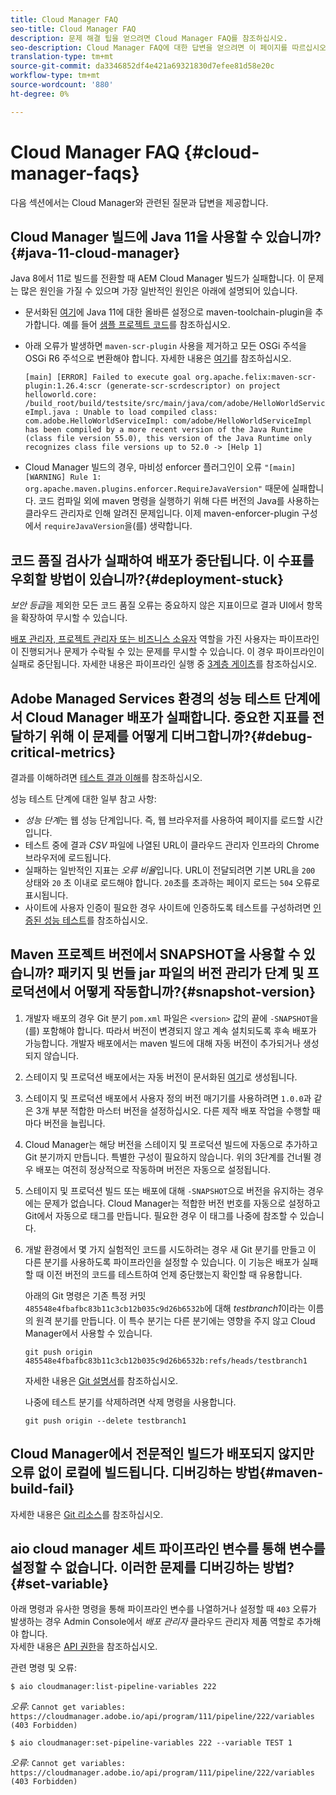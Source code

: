 ```yaml
---
title: Cloud Manager FAQ
seo-title: Cloud Manager FAQ
description: 문제 해결 팁을 얻으려면 Cloud Manager FAQ를 참조하십시오.
seo-description: Cloud Manager FAQ에 대한 답변을 얻으려면 이 페이지를 따르십시오
translation-type: tm+mt
source-git-commit: da3346852df4e421a69321830d7efee81d58e20c
workflow-type: tm+mt
source-wordcount: '880'
ht-degree: 0%

---
```



# Cloud Manager FAQ {#cloud-manager-faqs}

다음 섹션에서는 Cloud Manager와 관련된 질문과 답변을 제공합니다.

## Cloud Manager 빌드에 Java 11을 사용할 수 있습니까?{#java-11-cloud-manager}

Java 8에서 11로 빌드를 전환할 때 AEM Cloud Manager 빌드가 실패합니다. 이 문제는 많은 원인을 가질 수 있으며 가장 일반적인 원인은 아래에 설명되어 있습니다.

* 문서화된 [여기](https://experienceleague.adobe.com/docs/experience-manager-cloud-manager/using/getting-started/create-application-project/using-the-wizard.html?lang=en#getting-started)에 Java 11에 대한 올바른 설정으로 maven-toolchain-plugin을 추가합니다.  예를 들어 [샘플 프로젝트 코드](https://github.com/adobe/aem-guides-wknd/commit/6cb5238cb6b932735dcf91b21b0d835ae3a7fe75)를 참조하십시오.

* 아래 오류가 발생하면 `maven-scr-plugin` 사용을 제거하고 모든 OSGi 주석을 OSGi R6 주석으로 변환해야 합니다. 자세한 내용은 [여기](https://cqdump.wordpress.com/2019/01/03/from-scr-annotations-to-osgi-annotations/)를 참조하십시오.

   `[main] [ERROR] Failed to execute goal org.apache.felix:maven-scr-plugin:1.26.4:scr (generate-scr-scrdescriptor) on project helloworld.core: /build_root/build/testsite/src/main/java/com/adobe/HelloWorldServiceImpl.java : Unable to load compiled class: com.adobe.HelloWorldServiceImpl: com/adobe/HelloWorldServiceImpl has been compiled by a more recent version of the Java Runtime (class file version 55.0), this version of the Java Runtime only recognizes class file versions up to 52.0 -> [Help 1]`

* Cloud Manager 빌드의 경우, 마비성 enforcer 플러그인이 오류 `"[main] [WARNING] Rule 1: org.apache.maven.plugins.enforcer.RequireJavaVersion"` 때문에 실패합니다. 코드 컴파일 외에 maven 명령을 실행하기 위해 다른 버전의 Java를 사용하는 클라우드 관리자로 인해 알려진 문제입니다. 이제 maven-enforcer-plugin 구성에서 `requireJavaVersion`을(를) 생략합니다.

## 코드 품질 검사가 실패하여 배포가 중단됩니다. 이 수표를 우회할 방법이 있습니까?{#deployment-stuck}

*보안 등급*&#x200B;을 제외한 모든 코드 품질 오류는 중요하지 않은 지표이므로 결과 UI에서 항목을 확장하여 무시할 수 있습니다.

[배포 관리자, 프로젝트 관리자 또는 비즈니스 소유자](https://experienceleague.adobe.com/docs/experience-manager-cloud-manager/using/requirements/setting-up-users-and-roles.html?lang=en#requirements) 역할을 가진 사용자는 파이프라인이 진행되거나 문제가 수락될 수 있는 문제를 무시할 수 있습니다. 이 경우 파이프라인이 실패로 중단됩니다.  자세한 내용은 파이프라인 실행 중 [3계층 게이츠](https://experienceleague.adobe.com/docs/experience-manager-cloud-manager/using/how-to-use/understand-your-test-results.html?lang=en#how-to-use)를 참조하십시오.

## Adobe Managed Services 환경의 성능 테스트 단계에서 Cloud Manager 배포가 실패합니다. 중요한 지표를 전달하기 위해 이 문제를 어떻게 디버그합니까?{#debug-critical-metrics}

결과를 이해하려면 [테스트 결과 이해](https://experienceleague.adobe.com/docs/experience-manager-cloud-manager/using/how-to-use/understand-your-test-results.html?lang=en#how-to-use)를 참조하십시오.

성능 테스트 단계에 대한 일부 참고 사항:

* *성능 단계*&#x200B;는 웹 성능 단계입니다. 즉, 웹 브라우저를 사용하여 페이지를 로드할 시간입니다.
* 테스트 중에 결과 *CSV* 파일에 나열된 URL이 클라우드 관리자 인프라의 Chrome 브라우저에 로드됩니다.
* 실패하는 일반적인 지표는 *오류 비율*&#x200B;입니다. URL이 전달되려면 기본 URL을 `200` 상태와 `20` 초 이내로 로드해야 합니다. `20`초를 초과하는 페이지 로드는 `504` 오류로 표시됩니다.
* 사이트에 사용자 인증이 필요한 경우 사이트에 인증하도록 테스트를 구성하려면 [인증된 성능 테스트](https://experienceleague.adobe.com/docs/experience-manager-cloud-manager/using/how-to-use/configuring-pipeline.html?lang=en#how-to-use)를 참조하십시오.

## Maven 프로젝트 버전에서 SNAPSHOT을 사용할 수 있습니까? 패키지 및 번들 jar 파일의 버전 관리가 단계 및 프로덕션에서 어떻게 작동합니까?{#snapshot-version}

1. 개발자 배포의 경우 Git 분기 `pom.xml` 파일은 `<version>` 값의 끝에 `-SNAPSHOT`을(를) 포함해야 합니다. 따라서 버전이 변경되지 않고 계속 설치되도록 후속 배포가 가능합니다. 개발자 배포에서는 maven 빌드에 대해 자동 버전이 추가되거나 생성되지 않습니다.

1. 스테이지 및 프로덕션 배포에서는 자동 버전이 문서화된 [여기](https://experienceleague.adobe.com/docs/experience-manager-cloud-manager/using/managing-code/activating-maven-project.html?lang=en#managing-code)로 생성됩니다.

1. 스테이지 및 프로덕션 배포에서 사용자 정의 버전 매기기를 사용하려면 `1.0.0`과 같은 3개 부분 적합한 마스터 버전을 설정하십시오. 다른 제작 배포 작업을 수행할 때마다 버전을 늘립니다.

1. Cloud Manager는 해당 버전을 스테이지 및 프로덕션 빌드에 자동으로 추가하고 Git 분기까지 만듭니다. 특별한 구성이 필요하지 않습니다. 위의 3단계를 건너뛸 경우 배포는 여전히 정상적으로 작동하며 버전은 자동으로 설정됩니다.

1. 스테이지 및 프로덕션 빌드 또는 배포에 대해 `-SNAPSHOT`으로 버전을 유지하는 경우에는 문제가 없습니다. Cloud Manager는 적합한 버전 번호를 자동으로 설정하고 Git에서 자동으로 태그를 만듭니다. 필요한 경우 이 태그를 나중에 참조할 수 있습니다.

1. 개발 환경에서 몇 가지 실험적인 코드를 시도하려는 경우 새 Git 분기를 만들고 이 다른 분기를 사용하도록 파이프라인을 설정할 수 있습니다. 이 기능은 배포가 실패할 때 이전 버전의 코드를 테스트하여 언제 중단했는지 확인할 때 유용합니다.

   아래의 Git 명령은 기존 특정 커밋 `485548e4fbafbc83b11c3cb12b035c9d26b6532b`에 대해 *testbranch1*&#x200B;이라는 이름의 원격 분기를 만듭니다.  이 특수 분기는 다른 분기에는 영향을 주지 않고 Cloud Manager에서 사용할 수 있습니다.

   `git push origin 485548e4fbafbc83b11c3cb12b035c9d26b6532b:refs/heads/testbranch1`

   자세한 내용은 [Git 설명서](https://git-scm.com/book/en/v2/Git-Internals-Git-References)를 참조하십시오.

   나중에 테스트 분기를 삭제하려면 삭제 명령을 사용합니다.

   `git push origin --delete testbranch1`

## Cloud Manager에서 전문적인 빌드가 배포되지 않지만 오류 없이 로컬에 빌드됩니다. 디버깅하는 방법{#maven-build-fail}

자세한 내용은 [Git 리소스](https://github.com/cqsupport/cloud-manager/blob/main/cm-build-step-fails.md)를 참조하십시오.

## aio cloud manager 세트 파이프라인 변수를 통해 변수를 설정할 수 없습니다. 이러한 문제를 디버깅하는 방법?{#set-variable}

아래 명령과 유사한 명령을 통해 파이프라인 변수를 나열하거나 설정할 때 `403` 오류가 발생하는 경우 Admin Console에서 *배포 관리자* 클라우드 관리자 제품 역할로 추가해야 합니다.\
자세한 내용은 [API 권한](https://www.adobe.io/apis/experiencecloud/cloud-manager/docs.html#!AdobeDocs/cloudmanager-api-docs/master/permissions.md)을 참조하십시오.

관련 명령 및 오류:

`$ aio cloudmanager:list-pipeline-variables 222`

*오류*:  `Cannot get variables: https://cloudmanager.adobe.io/api/program/111/pipeline/222/variables (403 Forbidden)`

`$ aio cloudmanager:set-pipeline-variables 222 --variable TEST 1`

*오류*:  `Cannot get variables: https://cloudmanager.adobe.io/api/program/111/pipeline/222/variables (403 Forbidden)`
